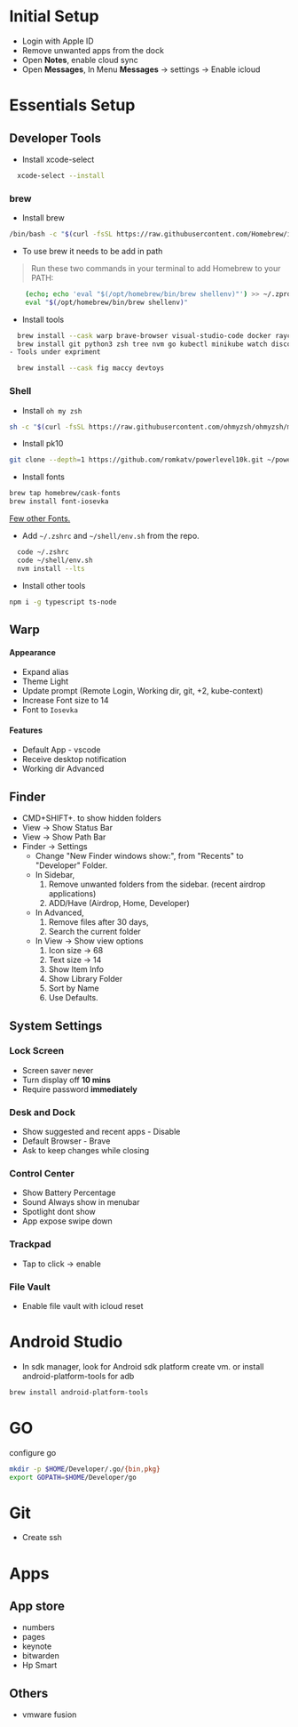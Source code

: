 # Initial Setup

- Login with Apple ID
- Remove unwanted apps from the dock
- Open **Notes**, enable cloud sync
- Open **Messages**, In Menu **Messages** -> settings -> Enable icloud

# Essentials Setup

## Developer Tools

- Install xcode-select
```sh
  xcode-select --install
```
### brew
- Install brew
```sh
/bin/bash -c "$(curl -fsSL https://raw.githubusercontent.com/Homebrew/install/HEAD/install.sh)"
```
- To use brew it needs to be add in path
> Run these two commands in your terminal to add Homebrew to your PATH:
```sh
    (echo; echo 'eval "$(/opt/homebrew/bin/brew shellenv)"') >> ~/.zprofile
    eval "$(/opt/homebrew/bin/brew shellenv)"
```

- Install tools
```sh
  brew install --cask warp brave-browser visual-studio-code docker raycast android-studio google-drive appcleaner
  brew install git python3 zsh tree nvm go kubectl minikube watch discord slack rectangle openshift-cli bat
- Tools under expriment
```

```sh
  brew install --cask fig maccy devtoys
```

### Shell
- Install `oh my zsh`
```sh
sh -c "$(curl -fsSL https://raw.githubusercontent.com/ohmyzsh/ohmyzsh/master/tools/install.sh)"
```
- Install pk10
```sh
git clone --depth=1 https://github.com/romkatv/powerlevel10k.git ~/powerlevel10k
```

- Install fonts
```sh
brew tap homebrew/cask-fonts
brew install font-iosevka
```
[Few other Fonts.](https://fonts.google.com/specimen/Source+Code+Pro)
- Add `~/.zshrc` and `~/shell/env.sh` from the repo.
```sh
  code ~/.zshrc
  code ~/shell/env.sh
  nvm install --lts
```

- Install other tools
```sh
npm i -g typescript ts-node
```

## Warp
#### Appearance

- Expand alias
- Theme Light
- Update prompt (Remote Login, Working dir, git, +2, kube-context)
- Increase Font size to 14
- Font to `Iosevka`

#### Features
- Default App - vscode
- Receive desktop notification
- Working dir Advanced

## Finder
- CMD+SHIFT+. to show hidden folders
- View -> Show Status Bar
- View -> Show Path Bar
- Finder -> Settings
  - Change "New Finder windows show:", from "Recents" to "Developer" Folder.
  - In Sidebar,
      1. Remove unwanted folders from the sidebar. (recent airdrop applications)
      2. ADD/Have (Airdrop, Home, Developer)
  - In Advanced,
      1. Remove files after 30 days,
      2.  Search the current folder
  - In View -> Show view options
      1. Icon size -> 68
      1. Text size -> 14
      1. Show Item Info
      1. Show Library Folder
      1. Sort by Name
      1. Use Defaults.
  
## System Settings

### Lock Screen
- Screen saver never
- Turn display off **10 mins**
- Require password **immediately**

### Desk and Dock
- Show suggested and recent apps - Disable
- Default Browser - Brave
- Ask to keep changes while closing

### Control Center
- Show Battery Percentage
- Sound Always show in menubar
- Spotlight dont show
- App expose swipe down

### Trackpad
- Tap to click -> enable

### File Vault
- Enable file vault with icloud reset

# Android Studio
- In sdk manager, look for Android sdk platform create vm.
or install android-platform-tools for adb
```sh
brew install android-platform-tools
```

# GO
configure go
```sh
mkdir -p $HOME/Developer/.go/{bin,pkg}
export GOPATH=$HOME/Developer/go
```

# Git
- Create ssh

# Apps

## App store
- numbers
- pages
- keynote
- bitwarden
- Hp Smart

## Others
- vmware fusion

